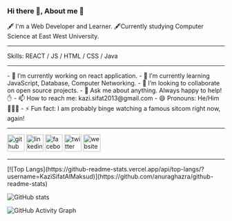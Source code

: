 ### Hi there 👋, About me 🎨
🖋 I'm a Web Developer and Learner.
🖋Currently studying Computer Science at East West University.
<hr/>
Skills:  REACT / JS / HTML / CSS / Java
<hr/>
- 🔭 I’m currently working on react application. 
- 🌱 I’m currently learning JavaScript, Database, Computer Networking. 
- 👯 I’m looking to collaborate on open source projects. 
- 💬 Ask me about anything. Always happy to help! ✋ 
- 📫 How to reach me: kazi.sifat2013@gmail.com 
- 😄 Pronouns: He/Him 🙍🏻‍♂️ 
- ⚡ Fun fact: I am probably binge watching a famous sitcom right now, again! 

<hr/>

[<img src='https://cdn.jsdelivr.net/npm/simple-icons@3.0.1/icons/github.svg' alt='github' height='40'>](https://github.com/KaziSifatAlMaksud)  [<img src='https://cdn.jsdelivr.net/npm/simple-icons@3.0.1/icons/linkedin.svg' alt='linkedin' height='40'>](https://www.linkedin.com/in/kazi-sifat-al-maksud)  [<img src='https://cdn.jsdelivr.net/npm/simple-icons@3.0.1/icons/facebook.svg' alt='facebook' height='40'>](https://www.facebook.com/profile.php?id=100008690524341)  [<img src='https://cdn.jsdelivr.net/npm/simple-icons@3.0.1/icons/twitter.svg' alt='twitter' height='40'>](https://twitter.com/@maksud_sifat)  [<img src='https://cdn.jsdelivr.net/npm/simple-icons@3.0.1/icons/icloud.svg' alt='website' height='40'>](https://kazisifat.blogspot.com/)  
<hr/>
[![Top Langs](https://github-readme-stats.vercel.app/api/top-langs/?username=KaziSifatAlMaksud)](https://github.com/anuraghazra/github-readme-stats)

![GitHub stats](https://github-readme-stats.vercel.app/api?username=KaziSifatAlMaksud&show_icons=true)  

![GitHub Activity Graph](https://activity-graph.herokuapp.com/graph?username=KaziSifatAlMaksud)  

